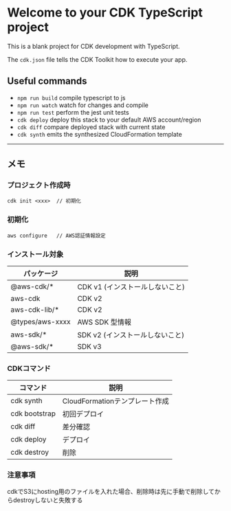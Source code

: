 # Welcome to your CDK TypeScript project

This is a blank project for CDK development with TypeScript.

The `cdk.json` file tells the CDK Toolkit how to execute your app.

## Useful commands

* `npm run build`   compile typescript to js
* `npm run watch`   watch for changes and compile
* `npm run test`    perform the jest unit tests
* `cdk deploy`      deploy this stack to your default AWS account/region
* `cdk diff`        compare deployed stack with current state
* `cdk synth`       emits the synthesized CloudFormation template

----

## メモ

### プロジェクト作成時
```
cdk init <xxx>  // 初期化
```

### 初期化
```
aws configure   // AWS認証情報設定
```

### インストール対象

|パッケージ|説明|
|---|---|
|@aws-cdk/*|CDK v1 (インストールしないこと)|
|aws-cdk|CDK v2|
|aws-cdk-lib/*|CDK v2|
|@types/aws-xxxx|AWS SDK 型情報|
|aws-sdk/*|SDK v2 (インストールしないこと)|
|@aws-sdk/*|SDK v3|


### CDKコマンド

|コマンド|説明|
|---|---|
|cdk synth|CloudFormationテンプレート作成|
|cdk bootstrap|初回デプロイ|
|cdk diff|差分確認|
|cdk deploy|デプロイ|
|cdk destroy|削除|

### 注意事項
cdkでS3にhosting用のファイルを入れた場合、削除時は先に手動で削除してからdestroyしないと失敗する
